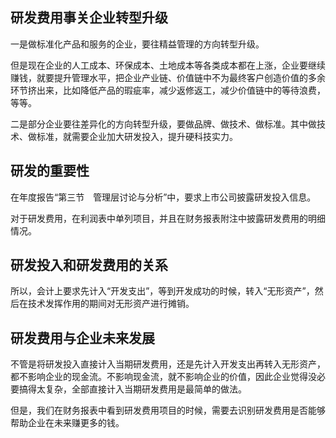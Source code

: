 
## 研发费用事关企业转型升级

一是做标准化产品和服务的企业，要往精益管理的方向转型升级。

但是现在企业的人工成本、环保成本、土地成本等各类成本都在上涨，企业要继续赚钱，就要提升管理水平，把企业产业链、价值链中不为最终客户创造价值的多余环节挤出来，比如降低产品的瑕疵率，减少返修返工，减少价值链中的等待浪费，等等。

二是部分企业要往差异化的方向转型升级，要做品牌、做技术、做标准。其中做技术、做标准，就需要企业加大研发投入，提升硬科技实力。

## 研发的重要性

在年度报告“第三节　管理层讨论与分析”中，要求上市公司披露研发投入信息。

对于研发费用，在利润表中单列项目，并且在财务报表附注中披露研发费用的明细情况。

## 研发投入和研发费用的关系

所以，会计上要求先计入“开发支出”，等到开发成功的时候，转入“无形资产”，然后在技术发挥作用的期间对无形资产进行摊销。

## 研发费用与企业未来发展

不管是将研发投入直接计入当期研发费用，还是先计入开发支出再转入无形资产，都不影响企业的现金流。不影响现金流，就不影响企业的价值，因此企业觉得没必要搞得太复杂，全部直接计入当期研发费用是最简单的做法。

但是，我们在财务报表中看到研发费用项目的时候，需要去识别研发费用是否能够帮助企业在未来赚更多的钱。



